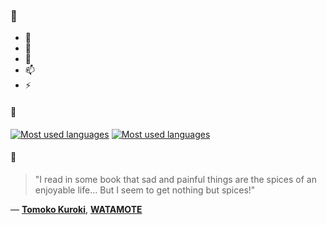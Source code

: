 ### 👋

- 🔭
- 🌱
- 💬
- 📫
- ⚡

#### 🧏

[![Most used languages](https://github-readme-stats-aynah.vercel.app/api/top-langs/?username=aynh&theme=solarized-dark&langs_count=6&layout=compact&hide_title=true)](https://github.com/anuraghazra/github-readme-stats#gh-dark-mode-only)
[![Most used languages](https://github-readme-stats-aynah.vercel.app/api/top-langs/?username=aynh&theme=solarized-light&langs_count=6&layout=compact&hide_title=true)](https://github.com/anuraghazra/github-readme-stats#gh-light-mode-only)

#### 💬

> "I read in some book that sad and painful things are the spices of an enjoyable life... But I seem to get nothing but spices!"

&mdash; [**Tomoko Kuroki**](https://myanimelist.net/character.php?q=Tomoko%20Kuroki&cat=character), [**WATAMOTE**](https://myanimelist.net/search/all?q=WATAMOTE&cat=all)
